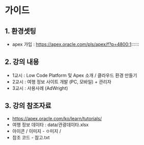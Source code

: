 # 가이드

## 1. 환경셋팅
* apex 가입 : https://apex.oracle.com/pls/apex/f?p=4800:1::::::


## 2. 강의 내용
*  1교시 : Low Code Platform 및 Apex 소개 / 클라우드 환경 만들기
*  2교시 : 여행 정보 사이트 개발 (PC, 모바일) + 관리자
*  3교시 : 사용사례 (AdWright)


## 3. 강의 참조자료
*  https://apex.oracle.com/ko/learn/tutorials/
*	여행 정보 데이타 : data/관광데이타.xlsx
*	아이콘 / 이미지 - ㅇ미지 /
*	참조 코드 - 참고.txt

